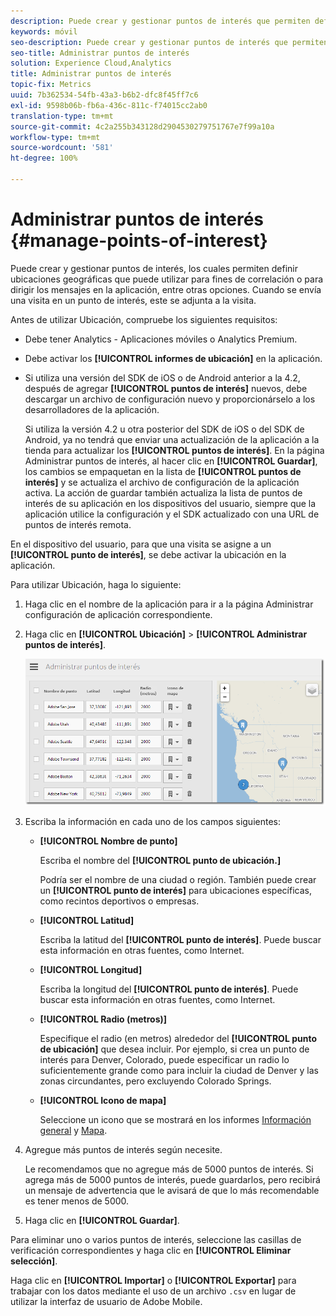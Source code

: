```yaml
---
description: Puede crear y gestionar puntos de interés que permiten definir ubicaciones geográficas que puede utilizar para fines de correlación o para dirigir los mensajes en la aplicación, entre otras opciones. Al enviar una visita en un punto de interés, este se adjunta a la visita.
keywords: móvil
seo-description: Puede crear y gestionar puntos de interés que permiten definir ubicaciones geográficas que puede utilizar para fines de correlación o para dirigir los mensajes en la aplicación, entre otras opciones. Al enviar una visita en un punto de interés, este se adjunta a la visita.
seo-title: Administrar puntos de interés
solution: Experience Cloud,Analytics
title: Administrar puntos de interés
topic-fix: Metrics
uuid: 7b362534-54fb-43a3-b6b2-dfc8f45ff7c6
exl-id: 9598b06b-fb6a-436c-811c-f74015cc2ab0
translation-type: tm+mt
source-git-commit: 4c2a255b343128d2904530279751767e7f99a10a
workflow-type: tm+mt
source-wordcount: '581'
ht-degree: 100%

---
```


# Administrar puntos de interés {#manage-points-of-interest}

Puede crear y gestionar puntos de interés, los cuales permiten definir ubicaciones geográficas que puede utilizar para fines de correlación o para dirigir los mensajes en la aplicación, entre otras opciones. Cuando se envía una visita en un punto de interés, este se adjunta a la visita.

Antes de utilizar Ubicación, compruebe los siguientes requisitos:

* Debe tener Analytics - Aplicaciones móviles o Analytics Premium.
* Debe activar los **[!UICONTROL informes de ubicación]** en la aplicación.
* Si utiliza una versión del SDK de iOS o de Android anterior a la 4.2, después de agregar **[!UICONTROL puntos de interés]** nuevos, debe descargar un archivo de configuración nuevo y proporcionárselo a los desarrolladores de la aplicación.

   Si utiliza la versión 4.2 u otra posterior del SDK de iOS o del SDK de Android, ya no tendrá que enviar una actualización de la aplicación a la tienda para actualizar los **[!UICONTROL puntos de interés]**. En la página Administrar puntos de interés, al hacer clic en **[!UICONTROL Guardar]**, los cambios se empaquetan en la lista de **[!UICONTROL puntos de interés]** y se actualiza el archivo de configuración de la aplicación activa. La acción de guardar también actualiza la lista de puntos de interés de su aplicación en los dispositivos del usuario, siempre que la aplicación utilice la configuración y el SDK actualizado con una URL de puntos de interés remota.

En el dispositivo del usuario, para que una visita se asigne a un **[!UICONTROL punto de interés]**, se debe activar la ubicación en la aplicación.

Para utilizar Ubicación, haga lo siguiente:

1. Haga clic en el nombre de la aplicación para ir a la página Administrar configuración de aplicación correspondiente.
1. Haga clic en **[!UICONTROL Ubicación]** > **[!UICONTROL Administrar puntos de interés]**.

   ![Resultado de los pasos](assets/poi.png)

1. Escriba la información en cada uno de los campos siguientes:

   * **[!UICONTROL Nombre de punto]**

      Escriba el nombre del **[!UICONTROL punto de ubicación.]**

      Podría ser el nombre de una ciudad o región. También puede crear un **[!UICONTROL punto de interés]** para ubicaciones específicas, como recintos deportivos o empresas.

   * **[!UICONTROL Latitud]**

      Escriba la latitud del **[!UICONTROL punto de interés]**. Puede buscar esta información en otras fuentes, como Internet.

   * **[!UICONTROL Longitud]**

      Escriba la longitud del **[!UICONTROL punto de interés]**. Puede buscar esta información en otras fuentes, como Internet.

   * **[!UICONTROL Radio (metros)]**

      Especifique el radio (en metros) alrededor del **[!UICONTROL punto de ubicación]** que desea incluir. Por ejemplo, si crea un punto de interés para Denver, Colorado, puede especificar un radio lo suficientemente grande como para incluir la ciudad de Denver y las zonas circundantes, pero excluyendo Colorado Springs.

   * **[!UICONTROL Icono de mapa]**

      Seleccione un icono que se mostrará en los informes [Información general](/help/using/location/c-location-overview.md) y [Mapa](/help/using/location/c-map-points.md).

1. Agregue más puntos de interés según necesite.

   Le recomendamos que no agregue más de 5000 puntos de interés. Si agrega más de 5000 puntos de interés, puede guardarlos, pero recibirá un mensaje de advertencia que le avisará de que lo más recomendable es tener menos de 5000.

1. Haga clic en **[!UICONTROL Guardar]**.

Para eliminar uno o varios puntos de interés, seleccione las casillas de verificación correspondientes y haga clic en **[!UICONTROL Eliminar selección]**.

Haga clic en **[!UICONTROL Importar]** o **[!UICONTROL Exportar]** para trabajar con los datos mediante el uso de un archivo `.csv` en lugar de utilizar la interfaz de usuario de Adobe Mobile.
